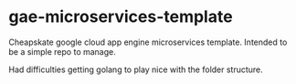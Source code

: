 # gae-microservices-template
Cheapskate google cloud app engine microservices template. Intended to be a simple repo to manage.


Had difficulties getting golang to play nice with the folder structure.
